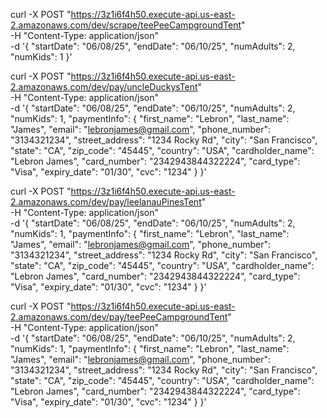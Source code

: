 curl -X POST "https://3z1i6f4h50.execute-api.us-east-2.amazonaws.com/dev/scrape/teePeeCampgroundTent" \
-H "Content-Type: application/json" \
-d '{
"startDate": "06/08/25",
"endDate": "06/10/25",
"numAdults": 2,
"numKids": 1
}'

curl -X POST "https://3z1i6f4h50.execute-api.us-east-2.amazonaws.com/dev/pay/uncleDuckysTent" \
-H "Content-Type: application/json" \
-d '{
"startDate": "06/08/25",
"endDate": "06/10/25",
"numAdults": 2,
"numKids": 1,
"paymentInfo": {
"first_name": "Lebron",
"last_name": "James",
"email": "lebronjames@gmail.com",
"phone_number": "3134321234",
"street_address": "1234 Rocky Rd",
"city": "San Francisco",
"state": "CA",
"zip_code": "45445",
"country": "USA",
"cardholder_name": "Lebron James",
"card_number": "2342943844322224",
"card_type": "Visa",
"expiry_date": "01/30",
"cvc": "1234"
}
}'

curl -X POST "https://3z1i6f4h50.execute-api.us-east-2.amazonaws.com/dev/pay/leelanauPinesTent" \
-H "Content-Type: application/json" \
-d '{
"startDate": "06/08/25",
"endDate": "06/10/25",
"numAdults": 2,
"numKids": 1,
"paymentInfo": {
"first_name": "Lebron",
"last_name": "James",
"email": "lebronjames@gmail.com",
"phone_number": "3134321234",
"street_address": "1234 Rocky Rd",
"city": "San Francisco",
"state": "CA",
"zip_code": "45445",
"country": "USA",
"cardholder_name": "Lebron James",
"card_number": "2342943844322224",
"card_type": "Visa",
"expiry_date": "01/30",
"cvc": "1234"
}
}'

curl -X POST "https://3z1i6f4h50.execute-api.us-east-2.amazonaws.com/dev/pay/teePeeCampgroundTent" \
-H "Content-Type: application/json" \
-d '{
"startDate": "06/08/25",
"endDate": "06/10/25",
"numAdults": 2,
"numKids": 1,
"paymentInfo": {
"first_name": "Lebron",
"last_name": "James",
"email": "lebronjames@gmail.com",
"phone_number": "3134321234",
"street_address": "1234 Rocky Rd",
"city": "San Francisco",
"state": "CA",
"zip_code": "45445",
"country": "USA",
"cardholder_name": "Lebron James",
"card_number": "2342943844322224",
"card_type": "Visa",
"expiry_date": "01/30",
"cvc": "1234"
}
}'
